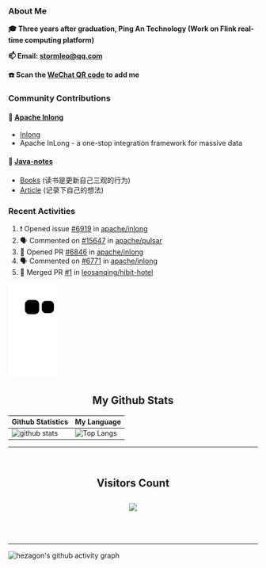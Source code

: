 
### About Me

**🎓 Three years after graduation, Ping An Technology (Work on Flink real-time computing platform)**

**📫 Email: stormleo@qq.com**

**☎️ Scan the [WeChat QR code](https://github.com/leosanqing/leosanqing/blob/master/img/WechatIMG216.jpeg) to add me**

### Community Contributions

#### 🚀 [Apache Inlong](https://github.com/apache/inlong)

- [Inlong](https://inlong.apache.org)
- Apache InLong - a one-stop integration framework for massive data

#### 🚀 [Java-notes](https://github.com/leosanqing/Java-Notes)
- [Books](https://github.com/leosanqing/Java-Notes/tree/master/books) (读书是更新自己三观的行为)
- [Article](https://github.com/leosanqing/thoughtful-article) (记录下自己的想法)
### Recent Activities
<!--START_SECTION:activity-->
1. ❗️ Opened issue [#6919](https://github.com/apache/inlong/issues/6919) in [apache/inlong](https://github.com/apache/inlong)
2. 🗣 Commented on [#15647](https://github.com/apache/pulsar/issues/15647) in [apache/pulsar](https://github.com/apache/pulsar)
3. 💪 Opened PR [#6846](https://github.com/apache/inlong/pull/6846) in [apache/inlong](https://github.com/apache/inlong)
4. 🗣 Commented on [#6771](https://github.com/apache/inlong/issues/6771) in [apache/inlong](https://github.com/apache/inlong)
5. 🎉 Merged PR [#1](https://github.com/leosanqing/hibit-hotel/pull/1) in [leosanqing/hibit-hotel](https://github.com/leosanqing/hibit-hotel)
<!--END_SECTION:activity-->

![github contribution grid snake animation](https://raw.githubusercontent.com/leosanqing/leosanqing/output/github-contribution-grid-snake.svg)

<!-- START NEW SECTION -->
<p align="center">
 <h2 align="center">My Github Stats</h2>

| Github Statistics                                                                                           | My Language                                                                                                                 |
| ----------------------------------------------------------------------------------------------------------- | --------------------------------------------------------------------------------------------------------------------------- |
| ![github stats](https://github-readme-stats.vercel.app/api?username=leosanqing&theme=radical&show_icons=true) | ![Top Langs](https://github-readme-stats.vercel.app/api/top-langs/?username=leosanqing&hide=TeX&layout=compact&theme=dark) |

<hr>

<div align="center">
<br><h2 align="centre"><b>Visitors Count</b></p>  
<p align="center"><img align="center" src="https://profile-counter.glitch.me/{leosanqing}/count.svg" /></p> 
<br></div>

<hr>

![hezagon's github activity graph](https://activity-graph.herokuapp.com/graph?username=leosanqing&theme=react-dark)

